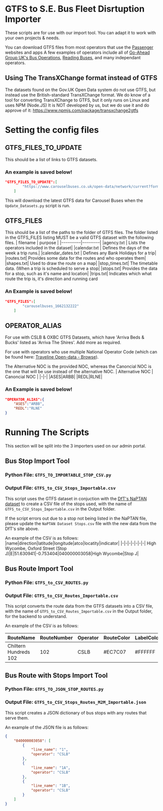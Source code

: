 
# GTFS to S.E. Bus Fleet Disrtuption Importer

These scripts are for use with our import tool. You can adapt it to work with your own projects & needs.

You can download GTFS files from most operators that use the [Passenger](https://passenger.tech/) websites and apps
A few examples of operators include all of [Go-Ahead Group UK's Bus Operations](https://www.go-ahead.com/who-we-are/uk-bus), [Reading Buses](https://www.reading-buses.co.uk/), and many independant operators.

## Using The TransXChange format instead of GTFS
The datasets found on the Gov.UK Open Data system do not use GTFS, but instead use the British-standard TransXChange format. 
We do know of a tool for converting TransXChange to GTFS, but it only runs on Linux and uses NPM (Node.JS)
It is NOT developed by us, but we do use it and do approve of it: https://www.npmjs.com/package/transxchange2gtfs


# Setting the config files
## GTFS_FILES_TO_UPDATE
This should be a list of links to GTFS datasets.
### An example is saved below!
``` json
"GTFS_FILES_TO_UPDATE":[
        "https://www.carouselbuses.co.uk/open-data/network/current?format=gtfs"
    ]
```
This will download the latest GTFS data for Carousel Buses when the `Update_Datasets.py` script is run.

## GTFS_FILES
This should be a list of the paths to the folder of GTFS files. 
The folder listed in the GTFS_FILES listing MUST be a valid GTFS dataset with the following files.
| filename | purpose |
|----------|---------|
|agency.txt | Lists the operators included in the dataset|
|calendar.txt | Defines the days of the week a trip runs.|
|calendar_dates.txt | Defines any Bank Holidays for a trip|
|routes.txt| Provides some data for the routes and who operates them|
|shapes.txt| Used to draw the route on a map|
|stop_times.txt| The timetable data. (When a trip is scheduled to serve a stop|
|stops.txt| Provides the data for a stop, such as it's name and location|
|trips.txt| Indicates which what route the trip is, it's direction and running card 

### An Example is saved below!
``` json
"GTFS_FILES":[
        "carouselbuses_1662132222"
    ]
```

## OPERATOR_ALIAS
For use with CSLB & OXBC GTFS Datasets, which have 'Arriva Beds & Bucks' listed as 'Arriva The Shires'. Add more as required.

For use with operators who use multiple National Operator Code (which can be found here: [Traveline Open-data - Browse](https://www.travelinedata.org.uk/traveline-open-data/transport-operations/browse/)).


The Alternative NOC is the provided NOC, whereas the Canoncial NOC is the one that will be use instead of the alternative NOC.
| Alternative NOC | Canoncial NOC |
|-|-|
|ASES|ARBB|
|REDL|RLNE|

### An Example is saved below!
``` json
"OPERATOR_ALIAS":{
    "ASES":"ARBB",
    "REDL":"RLNE"
}

```

# Running The Scripts
This section will be split into the 3 importers used on our admin portal.
## Bus Stop Import Tool
### Python File: `GTFS_TO_IMPORTABLE_STOP_CSV.py`
### Output File: `GTFS_to_CSV_Stops_Importable.csv`
This script uses the GTFS dataset in conjuction with the [DfT's NaPTAN dataset](https://www.data.gov.uk/dataset/ff93ffc1-6656-47d8-9155-85ea0b8f2251/national-public-transport-access-nodes-naptan) to create a CSV file of the stops used, with the name of `GTFS_to_CSV_Stops_Importable.csv` in the Output folder.

If the script errors out due to a stop not being listed in the NaPTAN file, please update the `NaPTAN Dataset Stops.csv` file with the new data from the DfT's site above.

An example of the CSV is as follows:
|name|direction|latitude|longitude|atco|locatity|indicator|
|-|-|-|-|-|-|-|
High Wycombe, Oxford Street (Stop J)|E|51.630941|-0.753404|040000003058|High Wycombe|Stop J|

## Bus Route Import Tool
### Python File: `GTFS_to_CSV_ROUTES.py`
### Output File: `GTFS_to_CSV_Routes_Importable.csv`
This script converts the route data from the GTFS datasets into a CSV file, with the name of `GTFS_to_CSV_Routes_Importable.csv` in the Output folder, for the backend to understand.

An example of the CSV is as follows:

|RouteName|RouteNumber|Operator|RouteColor|LabelColour|
|-|-|-|-|-|
|Chiltern Hundreds 102|102|CSLB|#EC7C07|#FFFFFF|

## Bus Route with Stops Import Tool
### Python File: `GTFS_TO_JSON_STOP_ROUTES.py`
### Output File: `GTFS_to_CSV_Stops_Routes_M2M_Importable.json`

This script creates a JSON dictionary of bus stops with any routes that serve them.

An example of the JSON file is as follows:
``` json
{
    "040000003058": [
        {
            "line_name": "1",
            "operator": "CSLB"
        },
        {
            "line_name": "1A",
            "operator": "CSLB"
        },
        {
            "line_name": "1B",
            "operator": "CSLB"
        }
    ]
}
    
```
